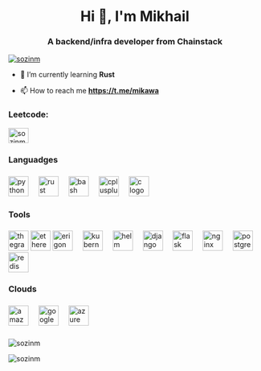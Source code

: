 <h1 align="center">Hi 👋, I'm Mikhail</h1>
<h3 align="center">A backend/infra developer from Chainstack</h3>

<p align="left"> <a href="https://github.com/ryo-ma/github-profile-trophy"><img src="https://github-profile-trophy.vercel.app/?username=sozinm" alt="sozinm" /></a> </p>

- 🌱 I’m currently learning **Rust**

- 📫 How to reach me **https://t.me/mikawa**

<h3 align="left">Leetcode:</h3>
<p align="left">
<a href="https://www.leetcode.com/sozinm" target="blank"><img align="center" src="https://raw.githubusercontent.com/rahuldkjain/github-profile-readme-generator/master/src/images/icons/Social/leet-code.svg" alt="sozinm" height="30" width="40" /></a>
</p>



<h3 align="left">Languadges</p>

###

<div align="left">
  <img src="https://cdn.jsdelivr.net/gh/devicons/devicon/icons/python/python-original.svg" height="40" alt="python logo"  />
  <img width="12" />
  <img src="https://skillicons.dev/icons?i=rust" height="40" alt="rust logo"  />
  <img width="12" />
  <img src="https://cdn.simpleicons.org/gnubash/4EAA25" height="40" alt="bash logo"  />
  <img width="12" />
  <img src="https://cdn.simpleicons.org/c++/00599C" height="40" alt="cplusplus logo"  />
  <img width="12" />
  <img src="https://cdn.simpleicons.org/c/A8B9CC" height="40" alt="c logo"  />
</div>

###

<h3 align="left">Tools</p>

###

<div align="left">
  <img src="https://cryptologos.cc/logos/the-graph-grt-logo.png" height="40" alt="thegraph logo"  />
  <img src="https://upload.wikimedia.org/wikipedia/commons/thumb/6/6f/Ethereum-icon-purple.svg/1200px-Ethereum-icon-purple.svg.png" height="40" alt="ethereum logo"  />
  <img src="https://1354780571-files.gitbook.io/~/files/v0/b/gitbook-x-prod.appspot.com/o/spaces%2Feeqc6D5KqkgOsOW7j4k6%2Fuploads%2FJLuUnbWjGXg6wpo4mIC4%2F283052df-f2a1-4d53-9ef6-40dffec6aba1.jpeg?alt=media&token=f0a2b813-7442-484a-8474-a9f01f5ab2ca" height="40" alt="erigon logo"  />
  <img width="12" />
  <img src="https://cdn.jsdelivr.net/gh/devicons/devicon/icons/kubernetes/kubernetes-plain.svg" height="40" alt="kubernetes logo"  />
  <img width="12" />
  <img src="https://raw.githubusercontent.com/helm/helm/release-2.16/docs/logos/helm_logo_transparent.png" height="40" alt="helm logo"  />
  <img width="12" />
  <img src="https://skillicons.dev/icons?i=django" height="40" alt="django logo"  />
  <img width="12" />
  <img src="https://skillicons.dev/icons?i=flask" height="40" alt="flask logo"  />
  <img width="12" />
  <img src="https://cdn.simpleicons.org/nginx/009639" height="40" alt="nginx logo"  />
  <img width="12" />
  <img src="https://cdn.jsdelivr.net/gh/devicons/devicon/icons/postgresql/postgresql-original.svg" height="40" alt="postgresql logo"  />
  <img width="12" />
  <img src="https://cdn.jsdelivr.net/gh/devicons/devicon/icons/redis/redis-original.svg" height="40" alt="redis logo"  />
</div>

###

<h3 align="left">Clouds</p>

###

<div align="left">
  <img src="https://skillicons.dev/icons?i=aws" height="40" alt="amazonwebservices logo"  />
  <img width="12" />
  <img src="https://skillicons.dev/icons?i=gcp" height="40" alt="googlecloud logo"  />
  <img width="12" />
  <img src="https://skillicons.dev/icons?i=azure" height="40" alt="azure logo"  />
</div>

###
</p>
<p><img align="center" src="https://github-readme-stats.vercel.app/api/top-langs?username=sozinm&show_icons=true&locale=en&layout=compact" alt="sozinm" /></p>

<p><img align="center" src="https://github-readme-streak-stats.herokuapp.com/?user=sozinm&" alt="sozinm" /></p>
